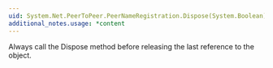 ```yaml
---
uid: System.Net.PeerToPeer.PeerNameRegistration.Dispose(System.Boolean)
additional_notes.usage: *content
---
```


<p>Always call the Dispose method before releasing the last reference to the <xref href="System.Net.PeerToPeer.PeerNameRegistration"></xref> object.</p>


